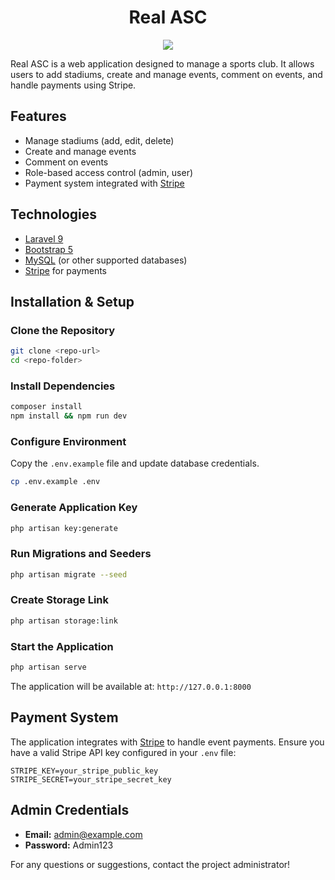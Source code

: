 <h1 align="center">Real ASC</h1>

<p align="center">
    <img  src="storage/images/logo.ico"/>
</p>

Real ASC is a web application designed to manage a sports club. It allows users to add stadiums, create and manage events, comment on events, and handle payments using Stripe.

## Features
- Manage stadiums (add, edit, delete)
- Create and manage events
- Comment on events
- Role-based access control (admin, user)
- Payment system integrated with [Stripe](https://stripe.com/)

## Technologies
- [Laravel 9](https://laravel.com/)
- [Bootstrap 5](https://getbootstrap.com/)
- [MySQL](https://www.mysql.com/) (or other supported databases)
- [Stripe](https://stripe.com/) for payments

## Installation & Setup

### Clone the Repository
```bash
git clone <repo-url>
cd <repo-folder>
```

### Install Dependencies
```bash
composer install
npm install && npm run dev
```

### Configure Environment
Copy the `.env.example` file and update database credentials.
```bash
cp .env.example .env
```

### Generate Application Key
```bash
php artisan key:generate
```

### Run Migrations and Seeders
```bash
php artisan migrate --seed
```

### Create Storage Link
```bash
php artisan storage:link
```

### Start the Application
```bash
php artisan serve
```

The application will be available at: `http://127.0.0.1:8000`

## Payment System
The application integrates with [Stripe](https://stripe.com/) to handle event payments. Ensure you have a valid Stripe API key configured in your `.env` file:
```
STRIPE_KEY=your_stripe_public_key
STRIPE_SECRET=your_stripe_secret_key
```

## Admin Credentials
- **Email:** admin@example.com
- **Password:** Admin123

For any questions or suggestions, contact the project administrator!